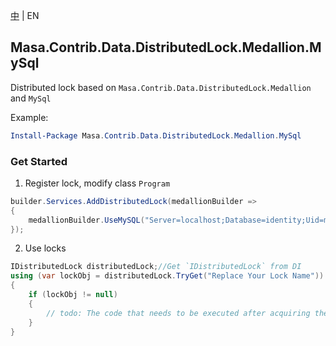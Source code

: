 [中](README.zh-CN.md) | EN

## Masa.Contrib.Data.DistributedLock.Medallion.MySql

Distributed lock based on `Masa.Contrib.Data.DistributedLock.Medallion` and `MySql`

Example:

``` powershell
Install-Package Masa.Contrib.Data.DistributedLock.Medallion.MySql
```

### Get Started

1. Register lock, modify class `Program`

``` C#
builder.Services.AddDistributedLock(medallionBuilder =>
{
    medallionBuilder.UseMySQL("Server=localhost;Database=identity;Uid=myUsername;Pwd=P@ssw0rd");
});
```

2. Use locks

``` C#
IDistributedLock distributedLock;//Get `IDistributedLock` from DI
using (var lockObj = distributedLock.TryGet("Replace Your Lock Name"))
{
    if (lockObj != null)
    {
        // todo: The code that needs to be executed after acquiring the distributed lock
    }
}
```